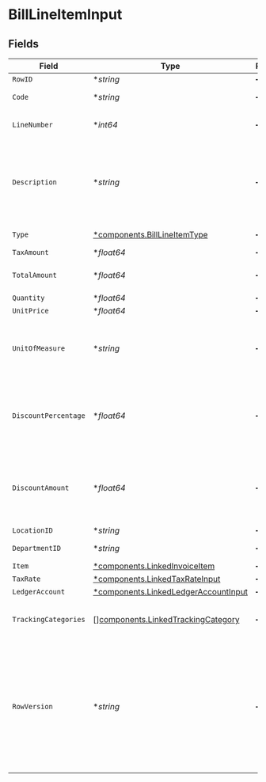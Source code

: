 # BillLineItemInput


## Fields

| Field                                                                                                                                      | Type                                                                                                                                       | Required                                                                                                                                   | Description                                                                                                                                | Example                                                                                                                                    |
| ------------------------------------------------------------------------------------------------------------------------------------------ | ------------------------------------------------------------------------------------------------------------------------------------------ | ------------------------------------------------------------------------------------------------------------------------------------------ | ------------------------------------------------------------------------------------------------------------------------------------------ | ------------------------------------------------------------------------------------------------------------------------------------------ |
| `RowID`                                                                                                                                    | **string*                                                                                                                                  | :heavy_minus_sign:                                                                                                                         | Row ID                                                                                                                                     | 12345                                                                                                                                      |
| `Code`                                                                                                                                     | **string*                                                                                                                                  | :heavy_minus_sign:                                                                                                                         | User defined item code                                                                                                                     | 120-C                                                                                                                                      |
| `LineNumber`                                                                                                                               | **int64*                                                                                                                                   | :heavy_minus_sign:                                                                                                                         | Line number in the invoice                                                                                                                 | 1                                                                                                                                          |
| `Description`                                                                                                                              | **string*                                                                                                                                  | :heavy_minus_sign:                                                                                                                         | User defined description                                                                                                                   | Model Y is a fully electric, mid-size SUV, with seating for up to seven, dual motor AWD and unparalleled protection.                       |
| `Type`                                                                                                                                     | [*components.BillLineItemType](../../models/components/billlineitemtype.md)                                                                | :heavy_minus_sign:                                                                                                                         | Bill Line Item type                                                                                                                        | expense_account                                                                                                                            |
| `TaxAmount`                                                                                                                                | **float64*                                                                                                                                 | :heavy_minus_sign:                                                                                                                         | Tax amount                                                                                                                                 | 27500                                                                                                                                      |
| `TotalAmount`                                                                                                                              | **float64*                                                                                                                                 | :heavy_minus_sign:                                                                                                                         | Total amount of the line item                                                                                                              | 27500                                                                                                                                      |
| `Quantity`                                                                                                                                 | **float64*                                                                                                                                 | :heavy_minus_sign:                                                                                                                         | N/A                                                                                                                                        | 1                                                                                                                                          |
| `UnitPrice`                                                                                                                                | **float64*                                                                                                                                 | :heavy_minus_sign:                                                                                                                         | N/A                                                                                                                                        | 27500.5                                                                                                                                    |
| `UnitOfMeasure`                                                                                                                            | **string*                                                                                                                                  | :heavy_minus_sign:                                                                                                                         | Description of the unit type the item is sold as, ie: kg, hour.                                                                            | pc.                                                                                                                                        |
| `DiscountPercentage`                                                                                                                       | **float64*                                                                                                                                 | :heavy_minus_sign:                                                                                                                         | Discount percentage applied to the line item when supported downstream.                                                                    | 0.01                                                                                                                                       |
| `DiscountAmount`                                                                                                                           | **float64*                                                                                                                                 | :heavy_minus_sign:                                                                                                                         | Discount amount applied to the line item when supported downstream.                                                                        | 19.99                                                                                                                                      |
| `LocationID`                                                                                                                               | **string*                                                                                                                                  | :heavy_minus_sign:                                                                                                                         | Location id                                                                                                                                | 1234                                                                                                                                       |
| `DepartmentID`                                                                                                                             | **string*                                                                                                                                  | :heavy_minus_sign:                                                                                                                         | Department id                                                                                                                              | 1234                                                                                                                                       |
| `Item`                                                                                                                                     | [*components.LinkedInvoiceItem](../../models/components/linkedinvoiceitem.md)                                                              | :heavy_minus_sign:                                                                                                                         | N/A                                                                                                                                        |                                                                                                                                            |
| `TaxRate`                                                                                                                                  | [*components.LinkedTaxRateInput](../../models/components/linkedtaxrateinput.md)                                                            | :heavy_minus_sign:                                                                                                                         | N/A                                                                                                                                        |                                                                                                                                            |
| `LedgerAccount`                                                                                                                            | [*components.LinkedLedgerAccountInput](../../models/components/linkedledgeraccountinput.md)                                                | :heavy_minus_sign:                                                                                                                         | N/A                                                                                                                                        |                                                                                                                                            |
| `TrackingCategories`                                                                                                                       | [][components.LinkedTrackingCategory](../../models/components/linkedtrackingcategory.md)                                                   | :heavy_minus_sign:                                                                                                                         | A list of linked tracking categories.                                                                                                      |                                                                                                                                            |
| `RowVersion`                                                                                                                               | **string*                                                                                                                                  | :heavy_minus_sign:                                                                                                                         | A binary value used to detect updates to a object and prevent data conflicts. It is incremented each time an update is made to the object. | 1-12345                                                                                                                                    |